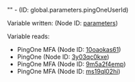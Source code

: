 "" - (ID: global.parameters.pingOneUserId)

Variable written:
 (Node ID: [parameters](../nodes/parameters.md))

Variable reads:
* PingOne MFA (Node ID: [10oaokas61](../nodes/10oaokas61.md))
* PingOne (Node ID: [3y03qc0kxe](../nodes/3y03qc0kxe.md))
* PingOne MFA (Node ID: [9m5a2f4emp](../nodes/9m5a2f4emp.md))
* PingOne MFA (Node ID: [ms19ql02hi](../nodes/ms19ql02hi.md))
